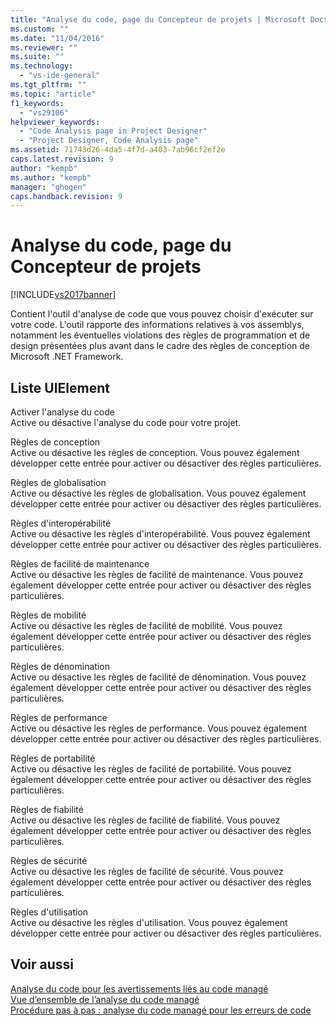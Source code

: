 ```yaml
---
title: "Analyse du code, page du Concepteur de projets | Microsoft Docs"
ms.custom: ""
ms.date: "11/04/2016"
ms.reviewer: ""
ms.suite: ""
ms.technology: 
  - "vs-ide-general"
ms.tgt_pltfrm: ""
ms.topic: "article"
f1_keywords: 
  - "vs29106"
helpviewer_keywords: 
  - "Code Analysis page in Project Designer"
  - "Project Designer, Code Analysis page"
ms.assetid: 71743d26-4da5-4f7d-a403-7ab96cf2ef2e
caps.latest.revision: 9
author: "kempb"
ms.author: "kempb"
manager: "ghogen"
caps.handback.revision: 9
---
```

# Analyse du code, page du Concepteur de projets
[!INCLUDE[vs2017banner](../../code-quality/includes/vs2017banner.md)]

Contient l'outil d'analyse de code que vous pouvez choisir d'exécuter sur votre code.  L'outil rapporte des informations relatives à vos assemblys, notamment les éventuelles violations des règles de programmation et de design présentées plus avant dans le cadre des règles de conception de Microsoft .NET Framework.  
  
## Liste UIElement  
 Activer l'analyse du code  
 Active ou désactive l'analyse du code pour votre projet.  
  
 Règles de conception  
 Active ou désactive les règles de conception.  Vous pouvez également développer cette entrée pour activer ou désactiver des règles particulières.  
  
 Règles de globalisation  
 Active ou désactive les règles de globalisation.  Vous pouvez également développer cette entrée pour activer ou désactiver des règles particulières.  
  
 Règles d'interopérabilité  
 Active ou désactive les règles d'interopérabilité.  Vous pouvez également développer cette entrée pour activer ou désactiver des règles particulières.  
  
 Règles de facilité de maintenance  
 Active ou désactive les règles de facilité de maintenance.  Vous pouvez également développer cette entrée pour activer ou désactiver des règles particulières.  
  
 Règles de mobilité  
 Active ou désactive les règles de facilité de mobilité.  Vous pouvez également développer cette entrée pour activer ou désactiver des règles particulières.  
  
 Règles de dénomination  
 Active ou désactive les règles de facilité de dénomination.  Vous pouvez également développer cette entrée pour activer ou désactiver des règles particulières.  
  
 Règles de performance  
 Active ou désactive les règles de performance.  Vous pouvez également développer cette entrée pour activer ou désactiver des règles particulières.  
  
 Règles de portabilité  
 Active ou désactive les règles de facilité de portabilité.  Vous pouvez également développer cette entrée pour activer ou désactiver des règles particulières.  
  
 Règles de fiabilité  
 Active ou désactive les règles de facilité de fiabilité.  Vous pouvez également développer cette entrée pour activer ou désactiver des règles particulières.  
  
 Règles de sécurité  
 Active ou désactive les règles de facilité de sécurité.  Vous pouvez également développer cette entrée pour activer ou désactiver des règles particulières.  
  
 Règles d'utilisation  
 Active ou désactive les règles d'utilisation.  Vous pouvez également développer cette entrée pour activer ou désactiver des règles particulières.  
  
## Voir aussi  
 [Analyse du code pour les avertissements liés au code managé](../../code-quality/code-analysis-for-managed-code-warnings.md)   
 [Vue d’ensemble de l’analyse du code managé](../../code-quality/code-analysis-for-managed-code-overview.md)   
 [Procédure pas à pas : analyse du code managé pour les erreurs de code](../../code-quality/walkthrough-analyzing-managed-code-for-code-defects.md)